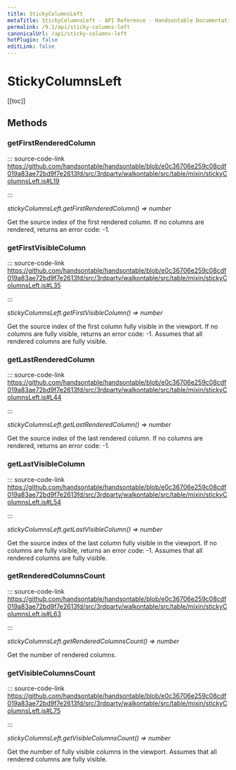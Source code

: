 ```yaml
---
title: StickyColumnsLeft
metaTitle: StickyColumnsLeft - API Reference - Handsontable Documentation
permalink: /9.1/api/sticky-columns-left
canonicalUrl: /api/sticky-columns-left
hotPlugin: false
editLink: false
---
```


# StickyColumnsLeft

[[toc]]
## Methods

### getFirstRenderedColumn
  
::: source-code-link https://github.com/handsontable/handsontable/blob/e0c36706e259c08cdf019a83ae72bd9f7e2613fd/src/3rdparty/walkontable/src/table/mixin/stickyColumnsLeft.js#L19

:::

_stickyColumnsLeft.getFirstRenderedColumn() ⇒ number_

Get the source index of the first rendered column. If no columns are rendered, returns an error code: -1.



### getFirstVisibleColumn
  
::: source-code-link https://github.com/handsontable/handsontable/blob/e0c36706e259c08cdf019a83ae72bd9f7e2613fd/src/3rdparty/walkontable/src/table/mixin/stickyColumnsLeft.js#L35

:::

_stickyColumnsLeft.getFirstVisibleColumn() ⇒ number_

Get the source index of the first column fully visible in the viewport. If no columns are fully visible, returns an error code: -1.
Assumes that all rendered columns are fully visible.



### getLastRenderedColumn
  
::: source-code-link https://github.com/handsontable/handsontable/blob/e0c36706e259c08cdf019a83ae72bd9f7e2613fd/src/3rdparty/walkontable/src/table/mixin/stickyColumnsLeft.js#L44

:::

_stickyColumnsLeft.getLastRenderedColumn() ⇒ number_

Get the source index of the last rendered column. If no columns are rendered, returns an error code: -1.



### getLastVisibleColumn
  
::: source-code-link https://github.com/handsontable/handsontable/blob/e0c36706e259c08cdf019a83ae72bd9f7e2613fd/src/3rdparty/walkontable/src/table/mixin/stickyColumnsLeft.js#L54

:::

_stickyColumnsLeft.getLastVisibleColumn() ⇒ number_

Get the source index of the last column fully visible in the viewport. If no columns are fully visible, returns an error code: -1.
Assumes that all rendered columns are fully visible.



### getRenderedColumnsCount
  
::: source-code-link https://github.com/handsontable/handsontable/blob/e0c36706e259c08cdf019a83ae72bd9f7e2613fd/src/3rdparty/walkontable/src/table/mixin/stickyColumnsLeft.js#L63

:::

_stickyColumnsLeft.getRenderedColumnsCount() ⇒ number_

Get the number of rendered columns.



### getVisibleColumnsCount
  
::: source-code-link https://github.com/handsontable/handsontable/blob/e0c36706e259c08cdf019a83ae72bd9f7e2613fd/src/3rdparty/walkontable/src/table/mixin/stickyColumnsLeft.js#L75

:::

_stickyColumnsLeft.getVisibleColumnsCount() ⇒ number_

Get the number of fully visible columns in the viewport.
Assumes that all rendered columns are fully visible.


